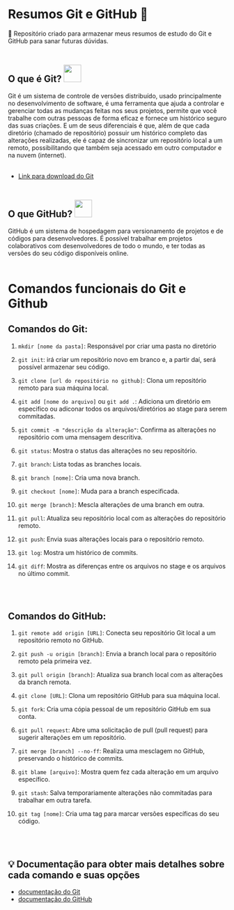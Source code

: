 # Resumos Git e GitHub 📝
 :pushpin: Repositório criado para armazenar meus resumos de estudo do Git e GitHub para sanar futuras dúvidas. <br> <br>

## O que é Git? <img src="https://cdn.jsdelivr.net/gh/devicons/devicon/icons/git/git-plain.svg" width = "40px"/>

Git  é um sistema de controle de versões distribuído, usado principalmente no desenvolvimento de software, é uma ferramenta que ajuda a controlar e gerenciar todas as mudanças feitas nos seus projetos, permite que você trabalhe com outras pessoas de forma eficaz e fornece um histórico seguro das suas criações. E um de seus diferenciais é que, além de que cada diretório (chamado de
repositório) possuir um histórico completo das alterações realizadas, ele é capaz de sincronizar um
repositório local a um remoto, possibilitando que também seja acessado em outro computador e na nuvem
(internet). <br> <br>

- [Link para download do Git](https://git-scm.com/)  <br> <br>




## O que GitHub? <img src="https://github.com/duribeiro/duribeiro/blob/main/assets/GitHub.png?raw=true" width = "40px"/>



GitHub é um sistema de hospedagem para versionamento de projetos e de códigos para desenvolvedores. É
possível trabalhar em projetos colaborativos com desenvolvedores de todo o mundo, e ter todas as versões
do seu código disponíveis online. <br> <br>


# Comandos funcionais do Git e Github

## Comandos do Git:

1. ```mkdir [nome da pasta]```: Responsável por criar uma pasta no diretório

2. ```git init```:  irá criar um repositório novo em branco e, a partir daí, será possível armazenar seu código.



3. `git clone [url do repositório no github]`: Clona um repositório remoto para sua máquina local.



4. `git add [nome do arquivo]` ou `git add .`: Adiciona um diretório em especifico  ou adiconar todos os arquivos/diretórios ao stage para serem commitadas.



5. `git commit -m "descrição da alteração"`: Confirma as alterações no repositório com uma mensagem descritiva.



6. `git status`: Mostra o status das alterações no seu repositório.



7. `git branch`: Lista todas as branches locais.



8. `git branch [nome]`: Cria uma nova branch.



9. `git checkout [nome]`: Muda para a branch especificada.



10. `git merge [branch]`: Mescla alterações de uma branch em outra.



11. `git pull`: Atualiza seu repositório local com as alterações do repositório remoto.



12. `git push`: Envia suas alterações locais para o repositório remoto.



13. `git log`: Mostra um histórico de commits.



14. `git diff`: Mostra as diferenças entre os arquivos no stage e os arquivos no último commit.

<br> <br>


## Comandos do GitHub:

1. `git remote add origin [URL]`: Conecta seu repositório Git local a um repositório remoto no GitHub.



2. `git push -u origin [branch]`: Envia a branch local para o repositório remoto pela primeira vez.



3. `git pull origin [branch]`: Atualiza sua branch local com as alterações da branch remota.



4. `git clone [URL]`: Clona um repositório GitHub para sua máquina local.



5. `git fork`: Cria uma cópia pessoal de um repositório GitHub em sua conta.



6. `git pull request`: Abre uma solicitação de pull (pull request) para sugerir alterações em um repositório.



7. `git merge [branch] --no-ff`: Realiza uma mesclagem no GitHub, preservando o histórico de commits.



8. `git blame [arquivo]`: Mostra quem fez cada alteração em um arquivo específico.



9. `git stash`: Salva temporariamente alterações não commitadas para trabalhar em outra tarefa.



10. `git tag [nome]`: Cria uma tag para marcar versões específicas do seu código.

<br> <br>





##  :bulb: Documentação para obter mais detalhes sobre cada comando e suas opções 
- [documentação do Git](https://git-scm.com/doc)
- [documentação do GitHub](https://docs.github.com/)
